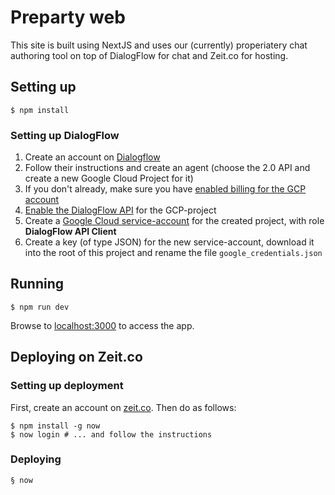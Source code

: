 # Preparty web

This site is built using NextJS and uses our (currently) properiatery chat authoring tool on top of DialogFlow for chat and Zeit.co for hosting.

## Setting up

```shell
$ npm install
```

### Setting up DialogFlow

1. Create an account on [Dialogflow](https://dialogflow.com/)
2. Follow their instructions and create an agent (choose the 2.0 API and create a new Google Cloud Project for it)
3. If you don't already, make sure you have [enabled billing for the GCP account](https://console.cloud.google.com/billing/linkedaccount)
4. [Enable the DialogFlow API](https://console.cloud.google.com/apis/library/dialogflow.googleapis.com?q=dialogflow) for the GCP-project
5. Create a [Google Cloud service-account](https://console.cloud.google.com/apis/credentials?authuser=1&folder=&organizationId=&) for the created project, with role **DialogFlow API Client**
6. Create a key (of type JSON) for the new service-account, download it into the root of this project and rename the file `google_credentials.json`

## Running

```shell
$ npm run dev
```

Browse to [localhost:3000](http://localhost:3000) to access the app.

## Deploying on Zeit.co

### Setting up deployment

First, create an account on [zeit.co](https://zeit.co). Then do as follows:

```shell
$ npm install -g now
$ now login # ... and follow the instructions
```

### Deploying

```shell
§ now
```
